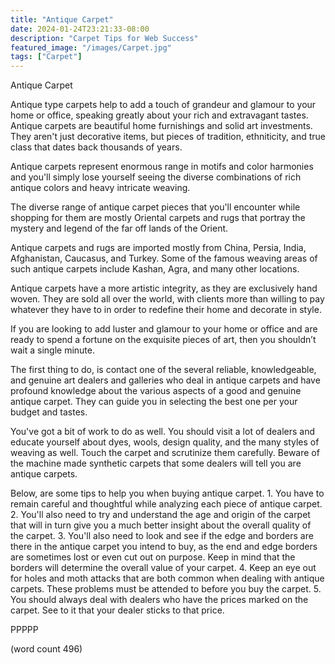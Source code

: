 ```yaml
---
title: "Antique Carpet"
date: 2024-01-24T23:21:33-08:00
description: "Carpet Tips for Web Success"
featured_image: "/images/Carpet.jpg"
tags: ["Carpet"]
---
```


Antique Carpet

Antique type carpets help to add a touch of grandeur
and glamour to your home or office, speaking greatly
about your rich and extravagant tastes.  Antique
carpets are beautiful home furnishings and solid
art investments.  They aren't just decorative items,
but pieces of tradition, ethniticity, and true class
that dates back thousands of years.

Antique carpets represent enormous range in motifs
and color harmonies and you'll simply lose yourself
seeing the diverse combinations of rich antique
colors and heavy intricate weaving.

The diverse range of antique carpet pieces that you'll
encounter while shopping for them are mostly Oriental
carpets and rugs that portray the mystery and legend
of the far off lands of the Orient.  

Antique carpets and rugs are imported mostly from China, 
Persia, India, Afghanistan, Caucasus, and Turkey.
Some of the famous weaving areas of such antique carpets
include Kashan, Agra, and many other locations.

Antique carpets have a more artistic integrity, as
they are exclusively hand woven.  They are sold all 
over the world, with clients more than willing to pay 
whatever they have to in order to redefine their home and
decorate in style.

If you are looking to add luster and glamour to your 
home or office and are ready to spend a fortune on the
exquisite pieces of art, then you shouldn’t wait a single
minute.  

The first thing to do, is contact one of the several
reliable, knowledgeable, and genuine art dealers
and galleries who deal in antique carpets and
have profound knowledge about the various aspects
of a good and genuine antique carpet.  They can
guide you in selecting the best one per your
budget and tastes.

You've got a bit of work to do as well.  You should
visit a lot of dealers and educate yourself
about dyes, wools, design quality, and the many 
styles of weaving as well.  Touch the carpet and
scrutinize them carefully.  Beware of the machine
made synthetic carpets that some dealers will
tell you are antique carpets.

Below, are some tips to help you when buying 
antique carpet.
	1.  You have to remain careful and thoughtful
while analyzing each piece of antique carpet.
	2.  You'll also need to try and understand
the age and origin of the carpet that will in 
turn give you a much better insight about the 
overall quality of the carpet.
	3.  You'll also need to look and see if
the edge and borders are there in the antique
carpet you intend to buy, as the end and edge
borders are sometimes lost or even cut out on
purpose.  Keep in mind that the borders will
determine the overall value of your carpet.
	4.  Keep an eye out for holes and moth 
attacks that are both common when dealing with
antique carpets.  These problems must be attended
to before you buy the carpet.
	5.  You should always deal with dealers who
have the prices marked on the carpet.  See to it
that your dealer sticks to that price.  

PPPPP

(word count 496)

